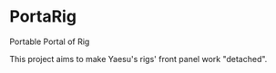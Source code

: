 # PortaRig

Portable Portal of Rig

This project aims to make Yaesu's rigs' front panel work "detached".
